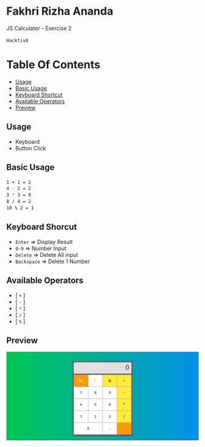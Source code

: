 # Fakhri Rizha Ananda
 JS Calculator - Exercise 2

 `Hacktiv8`

 # Table Of Contents
 - [Usage](#usage)
 - [Basic Usage](#basic-usage)
 - [Keyboard Shortcut](#keyboard-shorcut)
 - [Available Operators](#available-operators)
 - [Preview](#preview)

 ## Usage
 - Keyboard
 - Button Click

 ## Basic Usage
 ```sh
1 + 1 = 2
4 - 2 = 2
3 * 3 = 9
8 / 4 = 2
10 % 2 = 1
 ```

 ## Keyboard Shorcut
 - `Enter`     => Display Result
 - `0-9`       => Number Input
 - `Delete`    => Delete All input
 - `Backspace` => Delete 1 Number

## Available Operators
- [ `+` ]
- [ `-` ]
- [ `*` ]
- [ `/` ]
- [ `%` ]


## Preview
![preview](https://raw.githubusercontent.com/fakhririzha/exercise2/master/display.png)
